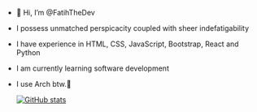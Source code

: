 - 👋 Hi, I’m @FatihTheDev
- I possess unmatched perspicacity coupled with sheer indefatigability
- I have experience in HTML, CSS, JavaScript, Bootstrap, React and Python
- I am currently learning software development

- I use Arch btw.🐧


  [![GitHub stats](https://github-readme-stats.vercel.app/api?username=FatihTheDev)](https://github.com/anuraghazra/github-readme-stats)


